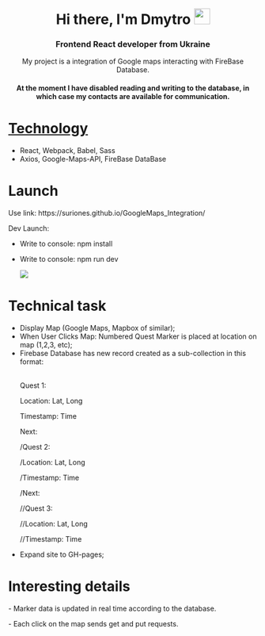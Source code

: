 <h1 align="center">Hi there, I'm <a target="_blank">Dmytro</a> 
<img src="https://github.com/blackcater/blackcater/raw/main/images/Hi.gif" height="32"/></h1>
<h3 align="center">Frontend React developer from Ukraine</h3>

<p align="center">My project is a integration of Google maps interacting with FireBase Database.</p>

<h4 align="center">At the moment I have disabled reading and writing to the database, in which case my contacts are available for communication.</h4>

<h1><a href="https://github.com/Suriones/GoogleMaps_Integration/blob/main/package.json">Technology</a></h1>
<ul>
  <li>React, Webpack, Babel, Sass</li>
  <li>Axios, Google-Maps-API, FireBase DataBase</li>
</ul>

<h1>Launch</h1>
<p>Use link: https://suriones.github.io/GoogleMaps_Integration/</p>
<p>Dev Launch:</p>
<ul>
<li><p>Write to console: npm install</p></li>
<li><p>Write to console: npm run dev</p></li>
<p><img src="https://github.com/Suriones/GoogleMaps_Integration/assets/111291999/901691d9-4462-493f-9879-500587254063"></p>
</ul>

<h1>Technical task</h1>
<ul>
  <li> Display Map (Google Maps, Mapbox of similar);</li>
  <li> When User Clicks Map: Numbered Quest Marker is placed at location on map (1,2,3, etc);</li>
  <li>Firebase Database has new record created as a sub-collection in this format:</li>
  <br>
    <p>Quest 1:</p>
    <p>Location: Lat, Long</p>
    <p>Timestamp: Time</p>
    <p>Next:</p>
    <p>/Quest 2:</p>
    <p>/Location: Lat, Long</p>
    <p>/Timestamp: Time</p>
    <p>/Next:</p>
    <p>//Quest 3:</p>
    <p>//Location: Lat, Long</p>
    <p>//Timestamp: Time</p>
  <li>Expand site to GH-pages;</li>
</ul>

<h1>Interesting details</h1>
<p>- Marker data is updated in real time according to the database.</p>
<p>- Each click on the map sends get and put requests.</p>
